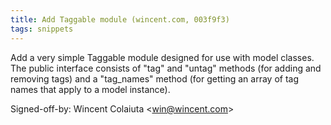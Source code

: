 ```yaml
---
title: Add Taggable module (wincent.com, 003f9f3)
tags: snippets
---
```


Add a very simple Taggable module designed for use with model classes. The public interface consists of "tag" and "untag" methods (for adding and removing tags) and a "tag_names" method (for getting an array of tag names that apply to a model instance).

Signed-off-by: Wincent Colaiuta &lt;win@wincent.com&gt;
